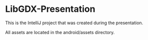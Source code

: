# LibGDX-Presentation

This is the IntelliJ project that was created during the presentation.

All assets are located in the android/assets directory.
